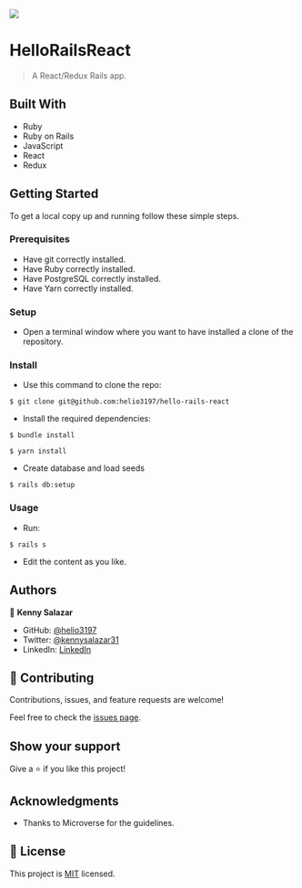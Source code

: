 ![](https://img.shields.io/badge/Microverse-blueviolet)

# HelloRailsReact

> A React/Redux Rails app.


## Built With

- Ruby
- Ruby on Rails
- JavaScript
- React
- Redux


## Getting Started

To get a local copy up and running follow these simple steps.

### Prerequisites

- Have git correctly installed.
- Have Ruby correctly installed.
- Have PostgreSQL correctly installed.
- Have Yarn correctly installed.

### Setup

- Open a terminal window where you want to have installed a clone of the repository.

### Install

- Use this command to clone the repo:
```
$ git clone git@github.com:helio3197/hello-rails-react
```
- Install the required dependencies:
```
$ bundle install
```
```
$ yarn install
```
- Create database and load seeds
```
$ rails db:setup
```
### Usage

- Run:
```
$ rails s
```

- Edit the content as you like.


## Authors

👤 **Kenny Salazar**

- GitHub: [@helio3197](https://github.com/helio3197)
- Twitter: [@kennysalazar31](https://twitter.com/kennysalazar31)
- LinkedIn: [LinkedIn](https://linkedin.com/in/kenny-salazar-1a1687110)


## 🤝 Contributing

Contributions, issues, and feature requests are welcome!

Feel free to check the [issues page](../../issues/).

## Show your support

Give a ⭐️ if you like this project!

## Acknowledgments

- Thanks to Microverse for the guidelines.


## 📝 License

This project is [MIT](./MIT.md) licensed.
